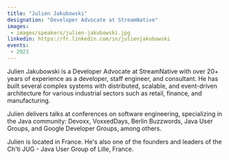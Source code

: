 ```yaml
---
title: "Julien Jakubowski"
designation: "Developer Advocate at StreamNative"
images:
 - images/speakers/julien-jakubowski.jpg
linkedin: https://fr.linkedin.com/in/julienjakubowski
events:
 - 2023
---
```


Julien Jakubowski is a Developer Advocate at StreamNative with over 20+ years of experience as a developer, staff engineer, and consultant. He has built several complex systems with distributed, scalable, and event-driven architecture for various industrial sectors such as retail, finance, and manufacturing.
 
 
 
 Julien delivers talks at conferences on software engineering, specializing in the Java community: Devoxx, VoxxedDays, Berlin Buzzwords, Java User Groups, and Google Developer Groups, among others.
 
 
 
 Julien is located in France. He's also one of the founders and leaders of the Ch'ti JUG - Java User Group of Lille, France.
